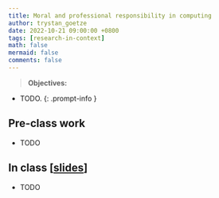 ```yaml
---
title: Moral and professional responsibility in computing
author: trystan_goetze
date: 2022-10-21 09:00:00 +0800
tags: [research-in-context]
math: false
mermaid: false
comments: false
---
```


> **Objectives:**
* TODO.
{: .prompt-info }


## Pre-class work
* TODO

## In class \[[slides](https://docs.google.com/presentation/d/1wBfjEHBV3rQMMJvtM4iwnaJoo8Jmmqc1/edit?usp=sharing&ouid=113921352520656002922&rtpof=true&sd=true)\]
* TODO

